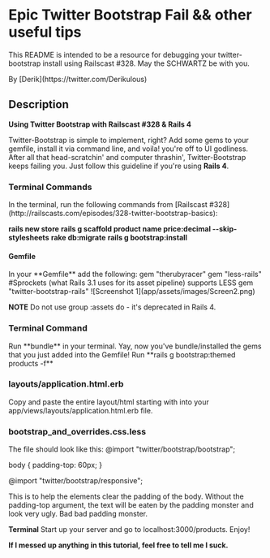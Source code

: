 <h1>Epic Twitter Bootstrap Fail && other useful tips</h1>

This README is intended to be a resource for debugging your twitter-bootstrap install using Railscast #328. May the SCHWARTZ be with you.

<p>By [Derik](https://twitter.com/Derikulous)</p>

## Description
**Using Twitter Bootstrap with Railscast #328 & Rails 4**

Twitter-Bootstrap is simple to implement, right? Add some gems to your gemfile, install it via command line, and voila! you're off to UI godliness. After all that head-scratchin' and computer thrashin', Twitter-Bootstrap keeps failing you. Just follow this guideline if you're using **Rails 4**.

<h3>Terminal Commands</h3>
In the terminal, run the following commands from [Railscast #328](http://railscasts.com/episodes/328-twitter-bootstrap-basics):

**rails new store**
**rails g scaffold product name price:decimal --skip-stylesheets**
**rake db:migrate**
**rails g bootstrap:install**

<h4>Gemfile</h4>
In your **Gemfile** add the following:
gem "therubyracer"
gem "less-rails" #Sprockets (what Rails 3.1 uses for its asset pipeline) supports LESS
gem "twitter-bootstrap-rails"
![Screenshot 1](app/assets/images/Screen2.png)

**NOTE** Do not use group :assets do - it's deprecated in Rails 4.

<h3>Terminal Command</h3>
Run **bundle** in your terminal. Yay, now you've bundle/installed the gems that you just added into the Gemfile!
Run **rails g bootstrap:themed products -f**

<h3>layouts/application.html.erb</h3>
Copy and paste the entire layout/html starting with <!DOCTYPE html> into your app/views/layouts/application.html.erb file.

<h3>bootstrap_and_overrides.css.less</h3>

The file should look like this:
@import "twitter/bootstrap/bootstrap";

body { padding-top: 60px; }

@import "twitter/bootstrap/responsive";

This is to help the elements clear the padding of the body. Without the padding-top argument, the text will be eaten by the padding monster and look very ugly. Bad bad padding monster.

**Terminal**
Start up your server and go to localhost:3000/products. Enjoy!

**If I messed up anything in this tutorial, feel free to tell me I suck.**
